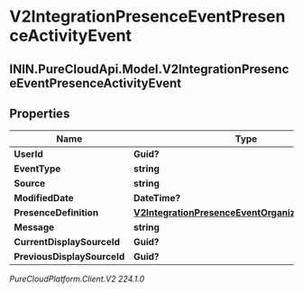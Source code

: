 # V2IntegrationPresenceEventPresenceActivityEvent

## ININ.PureCloudApi.Model.V2IntegrationPresenceEventPresenceActivityEvent

## Properties

|Name | Type | Description | Notes|
|------------ | ------------- | ------------- | -------------|
| **UserId** | **Guid?** |  | [optional] |
| **EventType** | **string** |  | [optional] |
| **Source** | **string** |  | [optional] |
| **ModifiedDate** | **DateTime?** |  | [optional] |
| **PresenceDefinition** | [**V2IntegrationPresenceEventOrganizationPresence**](V2IntegrationPresenceEventOrganizationPresence) |  | [optional] |
| **Message** | **string** |  | [optional] |
| **CurrentDisplaySourceId** | **Guid?** |  | [optional] |
| **PreviousDisplaySourceId** | **Guid?** |  | [optional] |



_PureCloudPlatform.Client.V2 224.1.0_
